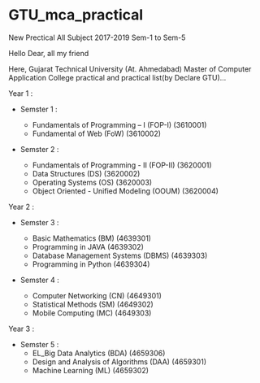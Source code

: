 # GTU_mca_practical
New Prectical All Subject 2017-2019 Sem-1 to Sem-5


Hello 
Dear, all my friend 

Here, Gujarat Technical University (At. Ahmedabad) Master of Computer Application College practical and practical list(by Declare GTU)...


Year 1 :
- Semster 1 :
	- Fundamentals of Programming – I (FOP-I) (3610001)
	- Fundamental of Web (FoW) (3610002)

- Semster 2 :
	- Fundamentals of Programming - II (FOP-II) (3620001)
	- Data Structures (DS) (3620002)
	- Operating Systems (OS) (3620003)
	- Object Oriented - Unified Modeling (OOUM) (3620004)

Year 2 :
- Semster 3 :
	- Basic Mathematics (BM) (4639301)
	- Programming in JAVA (4639302)
	- Database Management Systems (DBMS) (4639303)
	- Programming in Python (4639304)

- Semster 4 :
	- Computer Networking (CN) (4649301)
	- Statistical Methods (SM) (4649302)
	- Mobile Computing (MC) (4649303)

Year 3 :
- Semster 5 :
	- EL_Big Data Analytics (BDA) (4659306)
	- Design and Analysis of Algorithms (DAA) (4659301)
	- Machine Learning (ML) (4659302)
	
